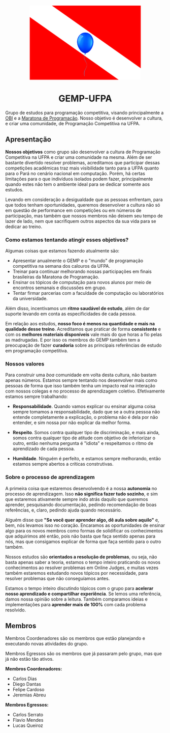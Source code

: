 <p align="center">
  <img width="350" src="images/logo-without-text.png">
  <h1 align="center">GEMP-UFPA</h1>
</p>

Grupo de estudos para programação competitiva, visando principalmente a [OBI](https://olimpiada.ic.unicamp.br/) e a [Maratona de Programação](http://maratona.sbc.org.br/). Nosso objetivo é desenvolver a cultura, e criar uma comunidade, de Programação Competitiva na UFPA.

## Apresentação

**Nossos objetivos** como grupo são desenvolver a cultura de Programação Competitiva na UFPA e criar uma comunidade na mesma. Além de ser bastante divertido resolver problemas, acreditamos que participar dessas competições acadêmicas traz mais visibilidade tanto para a UFPA quanto para o Pará no cenário nacional em computação. Porém, há certas limitações para o que indivíduos isolados podem fazer, principalmente quando estes não tem o ambiente ideal para se dedicar somente aos estudos.

Levando em consideração a desigualdade que as pessoas enfrentam, para que todos tenham oportunidades, queremos desenvolver a cultura não só em questão de performance em competições ou em números de participação, mas também que nossos membros não deixem seu tempo de lazer de lado, nem que sacrifiquem outros aspectos da sua vida para se dedicar ao treino.

### Como estamos tentando atingir esses objetivos?
Algumas coisas que estamos fazendo atualmente são:
- Apresentar anualmente o GEMP e o "mundo" de programação competitiva na semana dos calouros da UFPA.
- Treinar para continuar melhorando nossas participações em finais brasileiras da Maratona de Programação.
- Ensinar os tópicos de computação para novos alunos por meio de encontros semanais e discussões em grupo.
- Tentar firmar parcerias com a faculdade de computação ou laboratórios da universidade.

Além disso, incentivamos um **ritmo saudável de estudo**, além de dar suporte levando em conta as especificidades de cada pessoa. 

Em relação aos estudos, **nosso foco é menos na quantidade e mais na qualidade desse treino**. Acreditamos que praticar de forma **consistente** e com os **melhores materiais disponíveis** vale mais do que horas a fio pelas as madrugadas. E por isso os membros do GEMP também tem a preocupação de fazer **curadoria** sobre as principais referências de estudo em programação competitiva.

### Nossos valores
Para construir uma *boa* comunidade em volta desta cultura, não bastam apenas números. Estamos sempre tentando nos desenvolver mais como pessoas de forma que isso também tenha um impacto real na interação com nossos colegas e no processo de aprendizagem coletivo. Efetivamente estamos sempre trabalhando:

- **Responsabilidade**. Quando vamos explicar ou ensinar alguma coisa sempre tomamos a responsabilidade, dado que se a outra pessoa não entende completamente a explicação, o problema não é dela por não entender, e sim nossa por não explicar da melhor forma.

- **Respeito**. Somos contra qualquer tipo de discriminação, e mais ainda, somos contra qualquer tipo de atitude com objetivo de inferiorizar o outro, então nenhuma pergunta é "idiota" e respeitamos o ritmo de aprendizado de cada pessoa.

- **Humildade**. Ninguém é perfeito, e estamos sempre melhorando, então estamos sempre abertos a críticas construtivas.

### Sobre o processo de aprendizagem

A primeira coisa que estaremos desenvolvendo é a nossa **autonomia** no processo de aprendizagem. Isso **não significa fazer tudo sozinho**, e sim que estaremos ativamente sempre indo atrás daquilo que queremos aprender, pesquisando documentação, pedindo recomendação de boas referências, e, claro, pedindo ajuda quando necessário.

Alguém disse que **"Se você quer aprender algo, dê aula sobre aquilo"** e, bem, nós levamos isso no coração. Encaramos as oportunidades de ensinar algo para os novos membros como formas de solidificar os conhecimentos que adquirimos até então, pois não basta que faça sentido apenas para nós, mas que consigamos explicar de forma que faça sentido para o outro também.

Nossos estudos são **orientados a resolução de problemas**, ou seja, não basta apenas saber a teoria, estamos o tempo inteiro praticando os novos conhecimentos ao resolver problemas em Online Judges, e muitas vezes também estaremos estudando novos tópicos por necessidade, para resolver problemas que não conseguíamos antes.

Estamos o tempo inteiro discutindo tópicos com o grupo para **acelerar nosso aprendizado e compartilhar experiência**. Se lemos uma referência, damos nossa opinião sobre a leitura. Também comparamos ideias e implementações para **aprender mais de 100%** com cada problema resolvido.

## Membros
Membros Coordenadores são os membros que estão planejando e executando novas atividades do grupo.

Membros Egressos são os membros que já passaram pelo grupo, mas que já não estão tão ativos.

**Membros Coordenadores:**

- Carlos Dias
- Diego Dantas
- Felipe Cardoso
- Jeremias Abreu

**Membros Egressos:**

- Carlos Serrato
- Flavio Mendes
- Lucas Queiroz